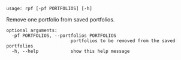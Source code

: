 ```
usage: rpf [-pf PORTFOLIOS] [-h]
```

Remove one portfolio from saved portfolios.

```
optional arguments:
  -pf PORTFOLIOS, --portfolios PORTFOLIOS
                        portfolios to be removed from the saved portfolios
  -h, --help            show this help message
```
